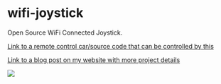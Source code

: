 # wifi-joystick
Open Source WiFi Connected Joystick.

[Link to a remote control car/source code that can be controlled by this](https://github.com/stevenuray/arduino-wifi-remote-control-car)

[Link to a blog post on my website with more project details](https://stevenuray.net/wifi-joystick-controller/)

![](https://stevenuray.net/wp-content/uploads/2023/02/Wifi-Controller-Updated-1-rotated.jpeg)
